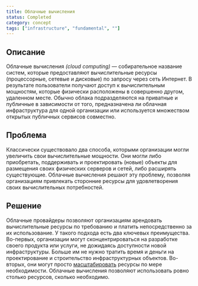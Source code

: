 ```yaml
---
title: Облачные вычисления
status: Completed
category: concept
tags: ["infrastructure", "fundamental", ""]
---
```


## Описание

Облачные вычисления _(cloud computing)_ — собирательное название систем, которые предоставляют вычислительные ресурсы (процессорные, сетевые и дисковые) по запросу через сеть Интернет. В результате пользователи получают доступ к вычислительным мощностям, которые физически расположены в совершенно другом, удаленном месте.
Обычно облака подразделяются на приватные и публичные в зависимости от того, предназначена ли облачная инфраструктура для одной организации или используется множеством открытых публичных сервисов совместно.

## Проблема

Классически существовало два способа, которыми организации могли увеличить свои вычислительные мощности.
Они могли либо приобретать, поддерживать и проектировать (новые) объекты для размещения своих физических серверов и сетей, либо расширять существующие. 
Облачные вычисления решают эту проблему, позволяя организациям привлекать сторонние ресурсы для удовлетворения своих вычислительных потребностей.

## Решение

Облачные провайдеры позволяют организациям арендовать вычислительные ресурсы по требованию и платить непосредственно за их использование. У такого подхода есть два ключевых преимущества. 
Во-первых, организации могут сконцентрироваться на разработке своего продукта или услуги, не дожидаясь доступности новой инфраструктуры. Больше им не нужно тратить время и деньги на проектирование и строительство инфраструктурных объектов.
Во-вторых, они могут просто [масштабировать](/scalability/) ресурсы по мере необходимости.
Облачные вычисления позволяют использовать ровно столько ресурсов, сколько необходимо.
